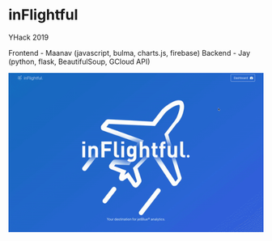 # inFlightful
YHack 2019

Frontend - Maanav (javascript, bulma, charts.js, firebase)
Backend - Jay (python, flask, BeautifulSoup, GCloud API)

![demo](./demo.gif)